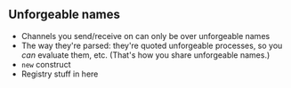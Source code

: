 ## Unforgeable names

- Channels you send/receive on can only be over unforgeable names
- The way they're parsed: they're quoted unforgeable processes, so you *can* evaluate them, etc.
(That's how you share unforgeable names.)
- `new` construct
- Registry stuff in here
